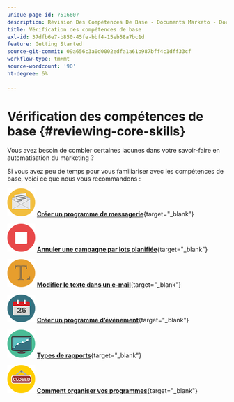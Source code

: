 ```yaml
---
unique-page-id: 7516607
description: Révision Des Compétences De Base - Documents Marketo - Documentation Du Produit
title: Vérification des compétences de base
exl-id: 37dfb6e7-b850-45fe-bbf4-15eb58a7bc1d
feature: Getting Started
source-git-commit: 09a656c3a0d0002edfa1a61b987bff4c1dff33cf
workflow-type: tm+mt
source-wordcount: '90'
ht-degree: 6%

---
```


# Vérification des compétences de base {#reviewing-core-skills}

Vous avez besoin de combler certaines lacunes dans votre savoir-faire en automatisation du marketing ?

Si vous avez peu de temps pour vous familiariser avec les compétences de base, voici ce que nous vous recommandons :

![Créer un programme de messagerie](assets/reviewing-core-skills-1.png) [**Créer un programme de messagerie**](/help/marketo/product-docs/email-marketing/email-programs/creating-an-email-program/create-an-email-program.md){target="_blank"}

<p>

![Annuler une campagne par lots planifiée](assets/reviewing-core-skills-2.png) [**Annuler une campagne par lots planifiée**](/help/marketo/product-docs/core-marketo-concepts/smart-campaigns/using-smart-campaigns/cancel-a-scheduled-batch-campaign-run.md){target="_blank"}

<p>

![Modifier le texte dans un e-mail](assets/reviewing-core-skills-3.png) [**Modifier le texte dans un e-mail**](/help/marketo/product-docs/email-marketing/general/email-editor-2/edit-elements-in-an-email.md){target="_blank"}

<p>

![Créer un programme d’événement](assets/reviewing-core-skills-4.png) [**Créer un programme d’événement**](/help/marketo/product-docs/demand-generation/events/understanding-events/create-a-new-event-program.md){target="_blank"}

<p>

![Types de rapports](assets/reviewing-core-skills-5.png) [**Types de rapports**](/help/marketo/product-docs/reporting/basic-reporting/report-types/report-type-overview.md){target="_blank"}

<p>

![Comment organiser vos programmes](assets/reviewing-core-skills-6.png) [**Comment organiser vos programmes**](/help/marketo/product-docs/core-marketo-concepts/programs/working-with-programs/best-practice-how-to-organize-your-programs.md){target="_blank"}
